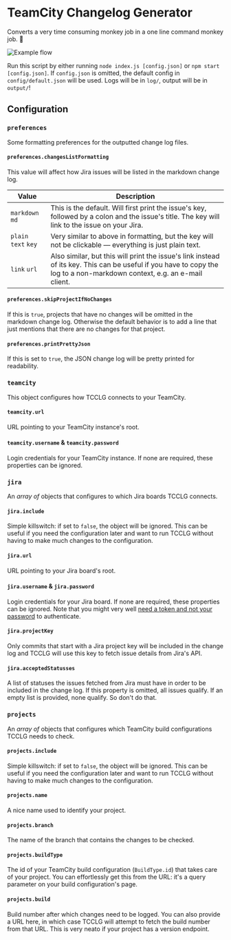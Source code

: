 # TeamCity Changelog Generator

Converts a very time consuming monkey job in a one line command monkey job. 🙈

![Example flow](https://i.imgur.com/vLCAQCm.gif)

Run this script by either running  `node index.js [config.json]` or `npm start [config.json]`. If `config.json` is omitted, the default config in `config/default.json` will be used. Logs will be in `log/`, output will be in `output/`!

## Configuration

### `preferences`
Some formatting preferences for the outputted change log files.

#### `preferences.changesListFormatting`
This value will affect how Jira issues will be listed in the markdown change log.

| Value                | Description                                                                                                                                                             |
|----------------------|-------------------------------------------------------------------------------------------------------------------------------------------------------------------------|
| `markdown` `md`      | This is the default. Will first print the issue's key, followed by a colon and the issue's title. The key will link to the issue on your Jira.                          |
| `plain` `text` `key` | Very similar to above in formatting, but the key will not be clickable — everything is just plain text.                                                                 |
| `link` `url`         | Also similar, but this will print the issue's link instead of its key. This can be useful if you have to copy the log to a non-markdown context, e.g. an e-mail client. |

#### `preferences.skipProjectIfNoChanges`
If this is `true`, projects that have no changes will be omitted in the markdown change log. Otherwise the default behavior is to add a line that just mentions that there are no changes for that project.

#### `preferences.printPrettyJson`
If this is set to `true`, the JSON change log will be pretty printed for readability.

### `teamcity`
This object configures how TCCLG connects to your TeamCity.

#### `teamcity.url`
URL pointing to your TeamCity instance's root.

#### `teamcity.username` & `teamcity.password`
Login credentials for your TeamCity instance. If none are required, these properties can be ignored.

### `jira`
An *array of* objects that configures to which Jira boards TCCLG connects.

#### `jira.include`
Simple killswitch: if set to `false`, the object will be ignored. This can be useful if you need the configuration later and want to run TCCLG without having to make much changes to the configuration.

#### `jira.url`
URL pointing to your Jira board's root.

#### `jira.username` & `jira.password`
Login credentials for your Jira board. If none are required, these properties can be ignored. Note that you might very well [need a token and not your password](https://confluence.atlassian.com/cloud/api-tokens-938839638.html) to authenticate.

#### `jira.projectKey`
Only commits that start with a Jira project key will be included in the change log and TCCLG will use this key to fetch issue details from Jira's API.

#### `jira.acceptedStatusses`
A list of statuses the issues fetched from Jira must have in order to be included in the change log. If this property is omitted, all issues qualify. If an empty list is provided, none qualify. So don't do that.

### `projects`
An *array of* objects that configures which TeamCity build configurations TCCLG needs to check.

#### `projects.include`
Simple killswitch: if set to `false`, the object will be ignored. This can be useful if you need the configuration later and want to run TCCLG without having to make much changes to the configuration.

#### `projects.name`
A nice name used to identify your project.

#### `projects.branch`
The name of the branch that contains the changes to be checked.

#### `projects.buildType`
The id of your TeamCity build configuration (`BuildType.id`) that takes care of your project. You can effortlessly get this from the URL: it's a query parameter on your build configuration's page.

#### `projects.build`
Build number after which changes need to be logged. You can also provide a URL here, in which case TCCLG will attempt to fetch the build number from that URL. This is very neato if your project has a version endpoint.
